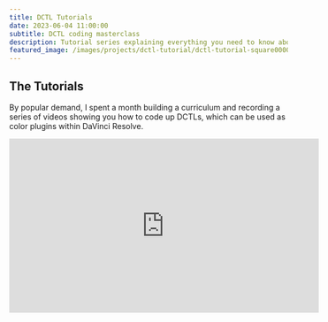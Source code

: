 ```yaml
---
title: DCTL Tutorials
date: 2023-06-04 11:00:00
subtitle: DCTL coding masterclass
description: Tutorial series explaining everything you need to know about how to code up your own DCTLs, for free.
featured_image: /images/projects/dctl-tutorial/dctl-tutorial-square0000.jpg
---
```


## The Tutorials

By popular demand, I spent a month building a curriculum and recording a series of videos showing you how to code up DCTLs, which can be used as color plugins within DaVinci Resolve.

<iframe width="560" height="315" src="https://www.youtube.com/embed/videoseries?si=5U0cCj8eCzQBRkmU&amp;list=PLNb91KaW1BVh5unbCrhLG9Xaqz3ufXI0_" title="YouTube video player" frameborder="0" allow="accelerometer; autoplay; clipboard-write; encrypted-media; gyroscope; picture-in-picture; web-share" referrerpolicy="strict-origin-when-cross-origin" allowfullscreen></iframe>
